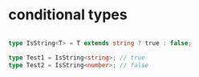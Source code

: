 # conditional types








``` typescript 

type IsString<T> = T extends string ? true : false;

type Test1 = IsString<string>; // true
type Test2 = IsString<number>; // false
```
